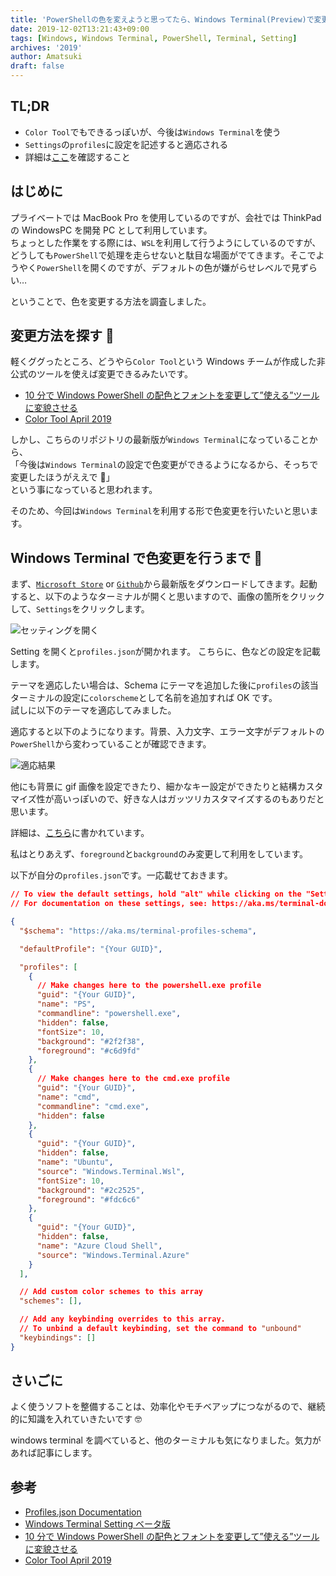 ```yaml
---
title: 'PowerShellの色を変えようと思ってたら、Windows Terminal(Preview)で変更してた'
date: 2019-12-02T13:21:43+09:00
tags: [Windows, Windows Terminal, PowerShell, Terminal, Setting]
archives: '2019'
author: Amatsuki
draft: false
---
```


## TL;DR

- `Color Tool`でもできるっぽいが、今後は`Windows Terminal`を使う
- `Settings`の`profiles`に設定を記述すると適応される
- 詳細は[ここ](https://github.com/microsoft/terminal/blob/master/doc/cascadia/SettingsSchema.md)を確認すること

## はじめに

プライベートでは MacBook Pro を使用しているのですが、会社では ThinkPad の WindowsPC を開発 PC として利用しています。  
ちょっとした作業をする際には、`WSL`を利用して行うようにしているのですが、どうしても`PowerShell`で処理を走らせないと駄目な場面がでてきます。そこでようやく`PowerShell`を開くのですが、デフォルトの色が嫌がらせレベルで見ずらい…

ということで、色を変更する方法を調査しました。

## 変更方法を探す 🔎

軽くググったところ、どうやら`Color Tool`という Windows チームが作成した非公式のツールを使えば変更できるみたいです。

- [10 分で Windows PowerShell の配色とフォントを変更して”使える”ツールに変貌させる](https://mimimopu.com/windows-powershell-color-font-change/)
- [Color Tool April 2019](https://github.com/microsoft/terminal/releases/tag/1904.29002)

しかし、こちらのリポジトリの最新版が`Windows Terminal`になっていることから、  
「今後は`Windows Terminal`の設定で色変更ができるようになるから、そっちで変更したほうがええで 🤗」  
という事になっていると思われます。

そのため、今回は`Windows Terminal`を利用する形で色変更を行いたいと思います。

## Windows Terminal で色変更を行うまで 🎨

まず、[`Microsoft Store`](https://www.microsoft.com/store/productId/9N0DX20HK701) or [`Github`](https://github.com/microsoft/terminal/releases/)から最新版をダウンロードしてきます。起動すると、以下のようなターミナルが開くと思いますので、画像の箇所をクリックして、`Settings`をクリックします。

![セッティングを開く](/resources/tried-to-change-powershell-color/1.png)

Setting を開くと`profiles.json`が開かれます。
こちらに、色などの設定を記載します。

テーマを適応したい場合は、Schema にテーマを追加した後に`profiles`の該当ターミナルの設定に`colorscheme`として名前を追加すれば OK です。  
試しに以下のテーマを適応してみました。

<script src="https://gist.github.com/t-eckert/9fd7c587c470e8312f07d8e65182644f.js"></script>

適応すると以下のようになります。背景、入力文字、エラー文字がデフォルトの`PowerShell`から変わっていることが確認できます。

![適応結果](/resources/tried-to-change-powershell-color/2.png)

他にも背景に gif 画像を設定できたり、細かなキー設定ができたりと結構カスタマイズ性が高いっぽいので、好きな人はガッツリカスタマイズするのもありだと思います。

詳細は、[こちら](https://github.com/microsoft/terminal/blob/master/doc/cascadia/SettingsSchema.md#background-images-and-icons)に書かれています。

私はとりあえず、`foreground`と`background`のみ変更して利用をしています。

以下が自分の`profiles.json`です。一応載せておきます。

```json
// To view the default settings, hold "alt" while clicking on the "Settings" button.
// For documentation on these settings, see: https://aka.ms/terminal-documentation

{
  "$schema": "https://aka.ms/terminal-profiles-schema",

  "defaultProfile": "{Your GUID}",

  "profiles": [
    {
      // Make changes here to the powershell.exe profile
      "guid": "{Your GUID}",
      "name": "PS",
      "commandline": "powershell.exe",
      "hidden": false,
      "fontSize": 10,
      "background": "#2f2f38",
      "foreground": "#c6d9fd"
    },
    {
      // Make changes here to the cmd.exe profile
      "guid": "{Your GUID}",
      "name": "cmd",
      "commandline": "cmd.exe",
      "hidden": false
    },
    {
      "guid": "{Your GUID}",
      "hidden": false,
      "name": "Ubuntu",
      "source": "Windows.Terminal.Wsl",
      "fontSize": 10,
      "background": "#2c2525",
      "foreground": "#fdc6c6"
    },
    {
      "guid": "{Your GUID}",
      "hidden": false,
      "name": "Azure Cloud Shell",
      "source": "Windows.Terminal.Azure"
    }
  ],

  // Add custom color schemes to this array
  "schemes": [],

  // Add any keybinding overrides to this array.
  // To unbind a default keybinding, set the command to "unbound"
  "keybindings": []
}
```

## さいごに

よく使うソフトを整備することは、効率化やモチベアップにつながるので、継続的に知識を入れていきたいです 🤓

windows terminal を調べていると、他のターミナルも気になりました。気力があれば記事にします。

## 参考

- [Profiles.json Documentation](https://github.com/microsoft/terminal/blob/master/doc/cascadia/SettingsSchema.md)
- [Windows Terminal Setting ベータ版](https://qiita.com/syui/items/3236495744a16d982464)
- [10 分で Windows PowerShell の配色とフォントを変更して”使える”ツールに変貌させる](https://mimimopu.com/windows-powershell-color-font-change/)
- [Color Tool April 2019](https://github.com/microsoft/terminal/releases/tag/1904.29002)
